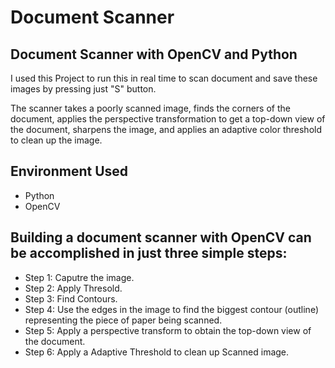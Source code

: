 # Document Scanner

## Document Scanner with OpenCV and Python

I used this Project to run this in real time to scan document and save these images by pressing just "S" button.

The scanner takes a poorly scanned image, finds the corners of the document, applies the perspective transformation to get a top-down view of the document, sharpens the image, and applies an adaptive color threshold to clean up the image.

## Environment Used
* Python
* OpenCV

## Building a document scanner with OpenCV can be accomplished in just three simple steps:

* Step 1: Caputre the image.
* Step 2: Apply Thresold.
* Step 3: Find Contours.
* Step 4: Use the edges in the image to find the biggest contour (outline) representing the piece of paper being scanned.
* Step 5: Apply a perspective transform to obtain the top-down view of the document.
* Step 6: Apply a Adaptive Threshold to clean up Scanned image.
